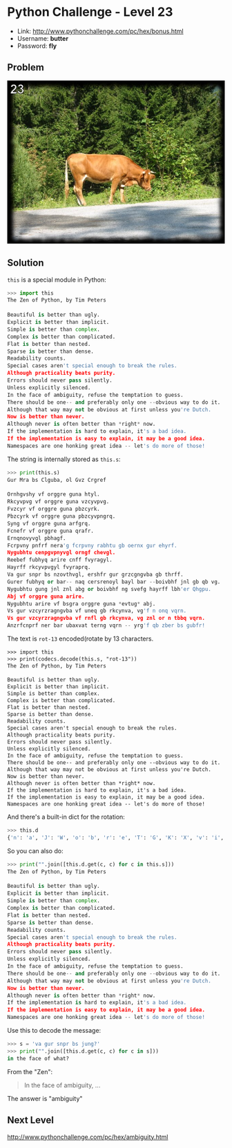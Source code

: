 # Python Challenge - Level 23

- Link: http://www.pythonchallenge.com/pc/hex/bonus.html
- Username: **butter**
- Password: **fly**

## Problem

![](src/level_23/bonus.jpg)


## Solution

``this`` is a special module in Python:

```python
>>> import this
The Zen of Python, by Tim Peters

Beautiful is better than ugly.
Explicit is better than implicit.
Simple is better than complex.
Complex is better than complicated.
Flat is better than nested.
Sparse is better than dense.
Readability counts.
Special cases aren't special enough to break the rules.
Although practicality beats purity.
Errors should never pass silently.
Unless explicitly silenced.
In the face of ambiguity, refuse the temptation to guess.
There should be one-- and preferably only one --obvious way to do it.
Although that way may not be obvious at first unless you're Dutch.
Now is better than never.
Although never is often better than *right* now.
If the implementation is hard to explain, it's a bad idea.
If the implementation is easy to explain, it may be a good idea.
Namespaces are one honking great idea -- let's do more of those!
```

The string is internally stored as ``this.s``:

```python
>>> print(this.s)
Gur Mra bs Clguba, ol Gvz Crgref

Ornhgvshy vf orggre guna htyl.
Rkcyvpvg vf orggre guna vzcyvpvg.
Fvzcyr vf orggre guna pbzcyrk.
Pbzcyrk vf orggre guna pbzcyvpngrq.
Syng vf orggre guna arfgrq.
Fcnefr vf orggre guna qrafr.
Ernqnovyvgl pbhagf.
Fcrpvny pnfrf nera'g fcrpvny rabhtu gb oernx gur ehyrf.
Nygubhtu cenpgvpnyvgl orngf chevgl.
Reebef fubhyq arire cnff fvyragyl.
Hayrff rkcyvpvgyl fvyraprq.
Va gur snpr bs nzovthvgl, ershfr gur grzcgngvba gb thrff.
Gurer fubhyq or bar-- naq cersrenoyl bayl bar --boivbhf jnl gb qb vg.
Nygubhtu gung jnl znl abg or boivbhf ng svefg hayrff lbh'er Qhgpu.
Abj vf orggre guna arire.
Nygubhtu arire vf bsgra orggre guna *evtug* abj.
Vs gur vzcyrzragngvba vf uneq gb rkcynva, vg'f n onq vqrn.
Vs gur vzcyrzragngvba vf rnfl gb rkcynva, vg znl or n tbbq vqrn.
Anzrfcnprf ner bar ubaxvat terng vqrn -- yrg'f qb zber bs gubfr!
```

The text is ``rot-13`` encoded(rotate by 13 characters.

```
>>> import this
>>> print(codecs.decode(this.s, "rot-13"))
The Zen of Python, by Tim Peters

Beautiful is better than ugly.
Explicit is better than implicit.
Simple is better than complex.
Complex is better than complicated.
Flat is better than nested.
Sparse is better than dense.
Readability counts.
Special cases aren't special enough to break the rules.
Although practicality beats purity.
Errors should never pass silently.
Unless explicitly silenced.
In the face of ambiguity, refuse the temptation to guess.
There should be one-- and preferably only one --obvious way to do it.
Although that way may not be obvious at first unless you're Dutch.
Now is better than never.
Although never is often better than *right* now.
If the implementation is hard to explain, it's a bad idea.
If the implementation is easy to explain, it may be a good idea.
Namespaces are one honking great idea -- let's do more of those!
```


And there's a built-in dict for the rotation:

```python
>>> this.d
{'n': 'a', 'J': 'W', 'o': 'b', 'r': 'e', 'T': 'G', 'K': 'X', 'v': 'i', 'H': 'U', 'L': 'Y', 'q': 'd', 'w': 'j', 'O': 'B', 'e': 'r', 'S': 'F', 'l': 'y', 'X': 'K', 'I': 'V', 'a': 'n', 'Z': 'M', 'G': 'T', 'i': 'v', 'f': 's', 'u': 'h', 'h': 'u', 'N': 'A', 'R': 'E', 'P': 'C', 'M': 'Z', 'C': 'P', 'b': 'o', 'U': 'H', 'A': 'N', 'B': 'O', 'W': 'J', 'D': 'Q', 'k': 'x', 'c': 'p', 'x': 'k', 'm': 'z', 'F': 'S', 'V': 'I', 'E': 'R', 'Q': 'D', 'p': 'c', 'g': 't', 'Y': 'L', 'j': 'w', 'y': 'l', 's': 'f', 't': 'g', 'z': 'm', 'd': 'q'}
```

So you can also do:

```python
>>> print("".join([this.d.get(c, c) for c in this.s]))
The Zen of Python, by Tim Peters

Beautiful is better than ugly.
Explicit is better than implicit.
Simple is better than complex.
Complex is better than complicated.
Flat is better than nested.
Sparse is better than dense.
Readability counts.
Special cases aren't special enough to break the rules.
Although practicality beats purity.
Errors should never pass silently.
Unless explicitly silenced.
In the face of ambiguity, refuse the temptation to guess.
There should be one-- and preferably only one --obvious way to do it.
Although that way may not be obvious at first unless you're Dutch.
Now is better than never.
Although never is often better than *right* now.
If the implementation is hard to explain, it's a bad idea.
If the implementation is easy to explain, it may be a good idea.
Namespaces are one honking great idea -- let's do more of those!
```

Use this to decode the message:

```python
>>> s = 'va gur snpr bs jung?'
>>> print("".join([this.d.get(c, c) for c in s]))
in the face of what?
```

From the "Zen": 

> In the face of ambiguity, ...

The answer is "ambiguity"

## Next Level

http://www.pythonchallenge.com/pc/hex/ambiguity.html


<div class="ad">
<script src='//z-na.amazon-adsystem.com/widgets/onejs?MarketPlace=US&amp;adInstanceId=0f3c2d71-0c18-4aca-be44-ba6e8892af33&amp;storeId=xstore0b-20'></script> 
</div>  